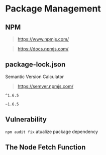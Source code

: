 # Package Management

## NPM

> https://www.npmjs.com/

> https://docs.npmjs.com/

## package-lock.json

Semantic Version Calculator

> https://semver.npmjs.com/

`^1.6.5`

`~1.6.5`

## Vulnerability

`npm audit fix` atualize package dependency

## The Node Fetch Function

